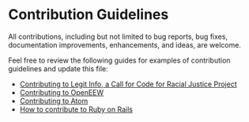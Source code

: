 # Contribution Guidelines

All contributions, including but not limited to bug reports, bug fixes, documentation improvements, enhancements, and ideas, are welcome.

Feel free to review the following guides for examples of contribution guidelines and update this file:

- [Contributing to Legit Info, a Call for Code for Racial Justice Project](example-link1)
- [Contributing to OpenEEW](example-link2)
- [Contributing to Atom](example-link3)
- [How to contribute to Ruby on Rails](example-link4)
